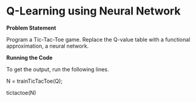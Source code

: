 # Q-Learning using Neural Network

**Problem Statement**

Program a Tic-Tac-Toe game. Replace the Q-value table with a functional approximation, a neural network.

**Running the Code**

To get the output, run the following lines.

N = trainTicTacToe(Q);

tictactoe(N)
